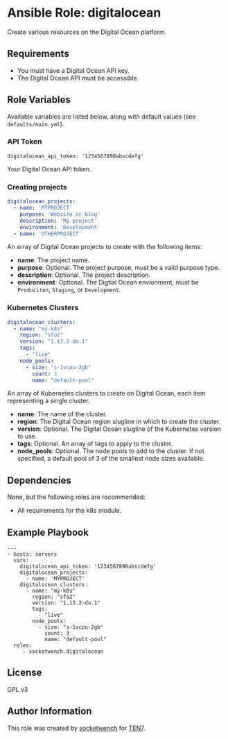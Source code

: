 # Ansible Role: digitalocean

Create various resources on the Digital Ocean platform.

## Requirements

* You must have a Digital Ocean API key.
* The Digital Ocean API must be accessible.

## Role Variables

Available variables are listed below, along with default values (see `defaults/main.yml`).

### API Token

```
digitalocean_api_token: '1234567890abscdefg'
```

Your Digital Ocean API token.

### Creating projects

```yaml
digitalocean_projects:
  - name: 'MYPROJECT'
    purpose: 'Website or blog'
    description: 'My project'
    environment: 'Development'
  - name: 'OTHERPROJECT'
```

An array of Digital Ocean projects to create with the following items:

* **name**: The project name.
* **purpose**: Optional. The project purpose, must be a valid purpose type.
* **description**: Optional. The project description.
* **environment**: Optional. The Digtial Ocean envionment, must be `Produciton`, `Staging`, or `Development`.

### Kubernetes Clusters 

```yaml
digitalocean_clusters:
  - name: "my-k8s"
    region: "sfo2"
    version: "1.13.2-do.1"
    tags:
      - "live"
    node_pools:
      - size: "s-1vcpu-2gb"
        count: 3
        name: "default-pool"
```

An array of Kubernetes clusters to create on Digital Ocean, each item representing a single cluster.

* **name**: The name of the cluster.
* **region**: The Digital Ocean region slugline in which to create the cluster.
* **version**: Optional. The Digital Ocean slugline of the Kubernetes version to use.
* **tags**: Optional. An array of tags to apply to the cluster.
* **node_pools**: Optional. The node pools to add to the cluster. If not specified, a default pool of 3 of the smallest node sizes available.

## Dependencies

None, but the following roles are recommended:

* All requirements for the k8s module.

## Example Playbook

    ---
    - hosts: servers
      vars:
        digitalocean_api_token: '1234567890abscdefg'
        digitalocean_projects:
          - name: 'MYPROJECT'
        digitalocean_clusters:
          - name: "my-k8s"
            region: "sfo2"
            version: "1.13.2-do.1"
            tags:
              - "live"
            node_pools:
              - size: "s-1vcpu-2gb"
                count: 3
                name: "default-pool"
      roles:
         - socketwench.digitalocean

## License

GPL v3

## Author Information

This role was created by [socketwench](https://deninet.com/) for [TEN7](https://ten7.com).
